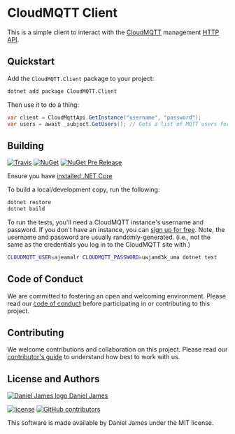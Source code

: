 # CloudMQTT Client

This is a simple client to interact with the [CloudMQTT](https://www.cloudmqtt.com/) management [HTTP API](https://www.cloudmqtt.com/docs-api.html).

## Quickstart

Add the `CloudMQTT.Client` package to your project:

```bash
dotnet add package CloudMQTT.Client
```

Then use it to do a thing:

```csharp
var client = CloudMqttApi.GetInstance("username", "password");
var users = await _subject.GetUsers(); // Gets a list of MQTT users for the instance
```

## Building

[![Travis](https://img.shields.io/travis/thzinc/CloudMQTT.svg)](https://travis-ci.org/thzinc/CloudMQTT)
[![NuGet](https://img.shields.io/nuget/v/CloudMQTT.Client.svg)](https://www.nuget.org/packages/CloudMQTT.Client/)
[![NuGet Pre Release](https://img.shields.io/nuget/vpre/CloudMQTT.Client.svg)](https://www.nuget.org/packages/CloudMQTT.Client/)

Ensure you have [installed .NET Core](https://www.microsoft.com/net/core)

To build a local/development copy, run the following:

```bash
dotnet restore
dotnet build
```

To run the tests, you'll need a CloudMQTT instance's username and password. If you don't have an instance, you can [sign up for free](https://www.cloudmqtt.com/plans.html). Note, the username and password are usually randomly-generated. (i.e., not the same as the credentials you log in to the CloudMQTT site with.)

```bash
CLOUDMQTT_USER=ajeamalr CLOUDMQTT_PASSWORD=uwjamd3k_uma dotnet test
```

## Code of Conduct

We are committed to fostering an open and welcoming environment. Please read our [code of conduct](CODE_OF_CONDUCT.md) before participating in or contributing to this project.

## Contributing

We welcome contributions and collaboration on this project. Please read our [contributor's guide](CONTRIBUTING.md) to understand how best to work with us.

## License and Authors

[![Daniel James logo](https://secure.gravatar.com/avatar/eaeac922b9f3cc9fd18cb9629b9e79f6.png?size=16) Daniel James](https://github.com/thzinc)

[![license](https://img.shields.io/github/license/thzinc/CloudMQTT.svg)](https://github.com/thzinc/CloudMQTT/blob/master/LICENSE)
[![GitHub contributors](https://img.shields.io/github/contributors/thzinc/CloudMQTT.svg)](https://github.com/thzinc/CloudMQTT/graphs/contributors)

This software is made available by Daniel James under the MIT license.
